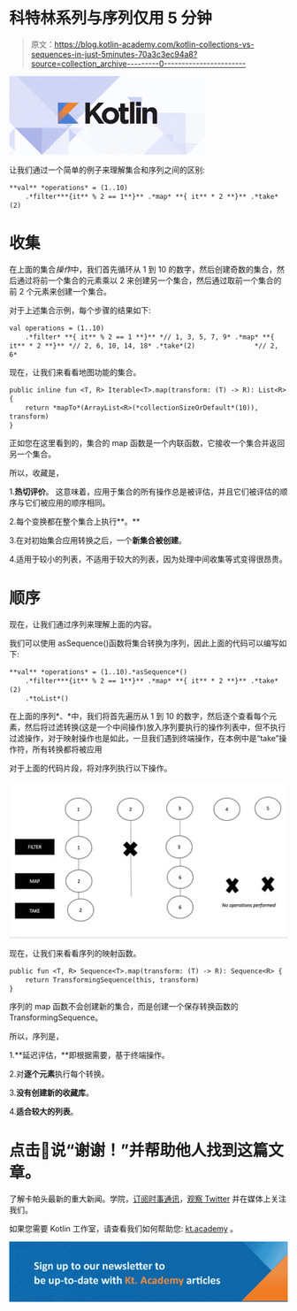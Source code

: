 # 科特林系列与序列仅用 5 分钟

> 原文：<https://blog.kotlin-academy.com/kotlin-collections-vs-sequences-in-just-5minutes-70a3c3ec94a8?source=collection_archive---------0----------------------->

![](img/f09671b1be846fd437c2cff890ec69d3.png)

让我们通过一个简单的例子来理解集合和序列之间的区别:

```
**val** *operations* = (1..10)
    .*filter***{it** % 2 == 1**}** .*map* **{ it** * 2 **}** .*take*(2)
```

# 收集

在上面的集合*操作*中，我们首先循环从 1 到 10 的数字，然后创建奇数的集合，然后通过将前一个集合的元素乘以 2 来创建另一个集合，然后通过取前一个集合的前 2 个元素来创建一个集合。

对于上述集合示例，每个步骤的结果如下:

```
val operations = (1..10) 
    .*filter* **{ it** % 2 == 1 **}** *// 1, 3, 5, 7, 9* .*map* **{ it** * 2 **}** *// 2, 6, 10, 14, 18* .*take*(2)               *// 2, 6*
```

现在，让我们来看看地图功能的集合。

```
public inline fun <T, R> Iterable<T>.map(transform: (T) -> R): List<R> {
    return *mapTo*(ArrayList<R>(*collectionSizeOrDefault*(10)), transform)
}
```

正如您在这里看到的，集合的 map 函数是一个内联函数，它接收一个集合并返回另一个集合。

所以，收藏是，

1.**热切评价**。
这意味着，应用于集合的所有操作总是被评估，并且它们被评估的顺序与它们被应用的顺序相同。

2.每个变换都在整个集合上执行**。**

3.在对初始集合应用转换之后，一个**新集合被创建**。

4.适用于较小的列表，不适用于较大的列表，因为处理中间收集等式变得很昂贵。

# 顺序

现在，让我们通过序列来理解上面的内容。

我们可以使用 asSequence()函数将集合转换为序列，因此上面的代码可以编写如下:

```
**val** *operations* = (1..10).*asSequence*()
    .*filter***{it** % 2 == 1**}** .*map* **{ it** * 2 **}** .*take*(2)
    .*toList*()
```

在上面的序列*、*中，我们将首先遍历从 1 到 10 的数字，然后逐个查看每个元素，然后将过滤转换(这是一个中间操作)放入序列要执行的操作列表中，但不执行过滤操作，对于映射操作也是如此，一旦我们遇到终端操作，在本例中是“take”操作符，所有转换都将被应用

对于上面的代码片段，将对序列执行以下操作。

![](img/4fe94209e8b823495e1b790b0a71a859.png)

现在，让我们来看看序列的映射函数。

```
public fun <T, R> Sequence<T>.map(transform: (T) -> R): Sequence<R> {
    return TransformingSequence(this, transform)
}
```

序列的 map 函数不会创建新的集合，而是创建一个保存转换函数的 TransformingSequence。

所以，序列是，

1.**延迟评估，**即根据需要，基于终端操作。

2.对**逐个元素**执行每个转换。

3.**没有创建新的收藏库**。

4.**适合较大的列表**。

# 点击👏说“谢谢！”并帮助他人找到这篇文章。

了解卡帕头最新的重大新闻。学院，[订阅时事通讯](https://kotlin-academy.us17.list-manage.com/subscribe?u=5d3a48e1893758cb5be5c2919&id=d2ba84960a)，[观察 Twitter](https://twitter.com/ktdotacademy) 并在媒体上关注我们。

如果您需要 Kotlin 工作室，请查看我们如何帮助您: [kt.academy](https://kt.academy/) 。

[![](img/3146970f03e44cb07afe660b0d43e045.png)](https://kotlin-academy.us17.list-manage.com/subscribe?u=5d3a48e1893758cb5be5c2919&id=d2ba84960a)